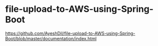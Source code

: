 # file-upload-to-AWS-using-Spring-Boot

https://github.com/AyeshDil/file-upload-to-AWS-using-Spring-Boot/blob/master/documentation/index.html 
